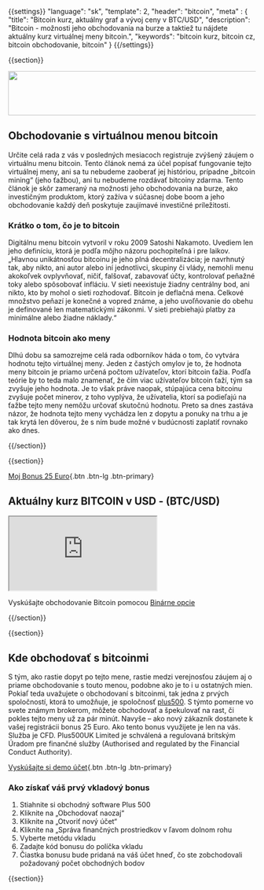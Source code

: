 {{settings}}
  "language": "sk",
  "template": 2,
  "header": "bitcoin",
  "meta" : {
    "title": "Bitcoin kurz, aktuálny graf a vývoj ceny v BTC/USD",
    "description": "Bitcoin - možnosti jeho obchodovania na burze a taktiež tu nájdete aktuálny kurz virtuálnej meny bitcoin.",
    "keywords": "bitcoin kurz, bitcoin cz, bitcoin obchodovanie, bitcoin"
  }
{{/settings}}

{{section}}

<a href="http://serv.markets.com/promoRedirect?key=ej0xMzgxODY1MCZsPTEzODEzNTcxJnA9MTAxNjA%3D"  target="_blank">
 <img src="http://serv.markets.com/promoLoadDisplay?key=ej0xMzgxODY1MCZsPTEzODEzNTcxJnA9MTAxNjA%3D" width="728" height="90"/>
</a>

## Obchodovanie s virtuálnou menou bitcoin

Určite celá rada z vás v posledných mesiacoch registruje zvýšený záujem o virtuálnu menu bitcoin. Tento článok nemá za účel popísať fungovanie tejto virtuálnej meny, ani sa tu nebudeme zaoberať jej históriou, prípadne „bitcoin mining“ (jeho ťažbou), ani tu nebudeme rozdávať bitcoiny zdarma. Tento článok je skôr zameraný na možnosti jeho obchodovania na burze, ako investičným produktom, ktorý zažíva v súčasnej dobe boom a jeho obchodovanie každý deň poskytuje zaujímavé investičné príležitosti.

### Krátko o tom, čo je to bitcoin

Digitálnu menu bitcoin vytvoril v roku 2009 Satoshi Nakamoto. Uvediem len jeho definíciu, ktorá je podľa môjho názoru pochopiteľná i pre laikov. „Hlavnou unikátnosťou bitcoinu je jeho plná decentralizácia; je navrhnutý tak, aby nikto, ani autor alebo iní jednotlivci, skupiny či vlády, nemohli menu akokoľvek ovplyvňovať, ničiť, falšovať, zabavovať účty, kontrolovať peňažné toky alebo spôsobovať infláciu. V sieti neexistuje žiadny centrálny bod, ani nikto, kto by mohol o sieti rozhodovať. Bitcoin je deflačná mena. Celkové množstvo peňazí je konečné a vopred známe, a jeho uvoľňovanie do obehu je definované len matematickými zákonmi. V sieti prebiehajú platby za minimálne alebo žiadne náklady.“

### Hodnota bitcoin ako meny

Dlhú dobu sa samozrejme celá rada odborníkov háda o tom, čo vytvára hodnotu tejto virtuálnej meny. Jeden z častých omylov je to, že hodnota meny bitcoin je priamo určená počtom užívateľov, ktorí bitcoin ťažia. Podľa teórie by to teda malo znamenať, že čím viac užívateľov bitcoin ťaží, tým sa zvyšuje jeho hodnota. Je to však práve naopak, stúpajúca cena bitcoinu zvyšuje počet minerov, z toho vyplýva, že užívatelia, ktorí sa podieľajú na ťažbe tejto meny nemôžu určovať skutočnú hodnotu. Preto sa dnes zastáva názor, že hodnota tejto meny vychádza len z dopytu a ponuky na trhu a je tak krytá len dôverou, že s ním bude možné v budúcnosti zaplatiť rovnako ako dnes.

{{/section}}

{{section}}

[Moj Bonus 25 Euro](http://www.plus500.com/sk/StartTrading.aspx?id=66349&pl=2){.btn .btn-lg .btn-primary}

## Aktuálny kurz BITCOIN v USD - (BTC/USD)

<div class="container kurz">
<a href="http://www.plus500.com/sk/StartTrading.aspx?id=66349&tags=Bitcoin&pl=2"></a>
<a href="http://www.plus500.com/sk/StartTrading.aspx?id=66349&tags=Bitcoin&pl=2"></a>
<iframe src="http://marketools.plus500.com/Widgets/InstrumentChartContainer?hl=sk&cty=SK&id=66349&tags=widg+chart+litecoin&pl=2&instSymb=BTCUSD"></iframe>
</div>

Vyskúšajte obchodovanie Bitcoin pomocou [Binárne opcie](http://www.forexsrovnavac.cz/binarni-opce)

{{/section}}

{{section}}

## Kde obchodovať s bitcoinmi

S tým, ako rastie dopyt po tejto mene, rastie medzi verejnosťou záujem aj o priame obchodovanie s touto menou, podobne ako je to i u ostatných mien. Pokiaľ teda uvažujete o obchodovaní s bitcoinmi, tak jedna z prvých spoločností, ktorá to umožňuje, je spoločnosť [plus500](http://www.forexsrovnavac.cz/sk/plus500). S týmto pomerne vo svete známym brokerom, môžete obchodovať a špekulovať na rast, či pokles tejto meny už za pár minút. Navyše – ako nový zákazník dostanete k vašej registrácii bonus 25 Euro. Ako tento bonus využijete je len na vás. Služba je CFD. Plus500UK Limited je schválená a regulovaná britským Úradom pre finančné služby (Authorised and regulated by the Financial Conduct Authority).

[Vyskúšajte si demo účet](http://www.plus500.com/sk/StartTrading.aspx?id=66349&pl=2){.btn .btn-lg .btn-primary}


### Ako získať váš prvý vkladový bonus
1.  Stiahnite si obchodný software Plus 500
2.  Kliknite na „Obchodovať naozaj“
3.  Kliknite na „Otvoriť nový účet“
4.  Kliknite na „Správa finančných prostriedkov v ľavom dolnom rohu
5.  Vyberte metódu vkladu
6.  Zadajte kód bonusu do políčka vkladu
7.  Čiastka bonusu bude pridaná na váš účet hneď, čo ste zobchodovali požadovaný počet obchodných bodov

{{section}}